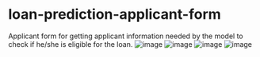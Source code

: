 # loan-prediction-applicant-form
Applicant form for getting applicant information needed by the model to check if he/she is eligible for the loan.
![image](https://user-images.githubusercontent.com/59208992/143688820-264a140d-85ce-4ece-97bf-3bf44a0cc439.png)
![image](https://user-images.githubusercontent.com/59208992/143688855-16cef3c6-cc3b-461a-b356-da03615c41ce.png)
![image](https://user-images.githubusercontent.com/59208992/143299950-f64e39a9-d17c-4081-8b8d-937c1a857080.png)
![image](https://user-images.githubusercontent.com/59208992/143300152-cbb8bf16-97d7-4d8d-9171-a7a4f0970fbf.png)

